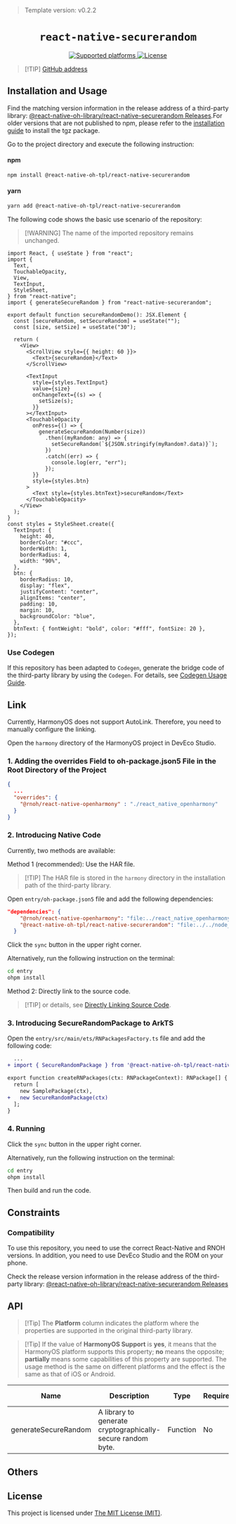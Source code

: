 > Template version: v0.2.2

<p align="center">
  <h1 align="center"> <code>react-native-securerandom</code> </h1>
</p>
<p align="center">
    <a href="https://github.com/robhogan/react-native-securerandom">
        <img src="https://img.shields.io/badge/platforms-android%20|%20ios%20|%20harmony%20-lightgrey.svg" alt="Supported platforms" />
    </a>
    <a href="https://github.com/robhogan/react-native-securerandom/blob/master/LICENSE">
        <img src="https://img.shields.io/badge/license-MIT-green.svg" alt="License" />
        <!-- <img src="https://img.shields.io/badge/license-Apache-blue.svg" alt="License" /> -->
    </a>
</p>

> [!TIP] [ GitHub address](https://github.com/react-native-oh-library/react-native-securerandom)

## Installation and Usage

Find the matching version information in the release address of a third-party library: [@react-native-oh-library/react-native-securerandom Releases](https://github.com/react-native-oh-library/react-native-securerandom/releases).For older versions that are not published to npm, please refer to the [installation guide](/en/tgz-usage-en.md) to install the tgz package.

Go to the project directory and execute the following instruction:



<!-- tabs:start -->

#### npm

```bash
npm install @react-native-oh-tpl/react-native-securerandom
```

#### yarn

```bash
yarn add @react-native-oh-tpl/react-native-securerandom
```

<!-- tabs:end -->

The following code shows the basic use scenario of the repository:

> [!WARNING] The name of the imported repository remains unchanged.

```tsx
import React, { useState } from "react";
import {
  Text,
  TouchableOpacity,
  View,
  TextInput,
  StyleSheet,
} from "react-native";
import { generateSecureRandom } from "react-native-securerandom";

export default function secureRandomDemo(): JSX.Element {
  const [secureRandom, setSecureRandom] = useState("");
  const [size, setSize] = useState("30");

  return (
    <View>
      <ScrollView style={{ height: 60 }}>
        <Text>{secureRandom}</Text>
      </ScrollView>

      <TextInput
        style={styles.TextInput}
        value={size}
        onChangeText={(s) => {
          setSize(s);
        }}
      ></TextInput>
      <TouchableOpacity
        onPress={() => {
          generateSecureRandom(Number(size))
            .then((myRandom: any) => {
              setSecureRandom(`${JSON.stringify(myRandom?.data)}`);
            })
            .catch((err) => {
              console.log(err, "err");
            });
        }}
        style={styles.btn}
      >
        <Text style={styles.btnText}>secureRandom</Text>
      </TouchableOpacity>
    </View>
  );
}
const styles = StyleSheet.create({
  TextInput: {
    height: 40,
    borderColor: "#ccc",
    borderWidth: 1,
    borderRadius: 4,
    width: "90%",
  },
  btn: {
    borderRadius: 10,
    display: "flex",
    justifyContent: "center",
    alignItems: "center",
    padding: 10,
    margin: 10,
    backgroundColor: "blue",
  },
  btnText: { fontWeight: "bold", color: "#fff", fontSize: 20 },
});
```

### Use Codegen

If this repository has been adapted to `Codegen`, generate the bridge code of the third-party library by using the `Codegen`. For details, see [Codegen Usage Guide](/en/codegen.md).

## Link

Currently, HarmonyOS does not support AutoLink. Therefore, you need to manually configure the linking.

Open the `harmony` directory of the HarmonyOS project in DevEco Studio.

### 1. Adding the overrides Field to oh-package.json5 File in the Root Directory of the Project

```json
{
  ...
  "overrides": {
    "@rnoh/react-native-openharmony" : "./react_native_openharmony"
  }
}
```

### 2. Introducing Native Code

Currently, two methods are available:

Method 1 (recommended): Use the HAR file.

> [!TIP] The HAR file is stored in the `harmony` directory in the installation path of the third-party library.

Open `entry/oh-package.json5` file and add the following dependencies:

```json
"dependencies": {
    "@rnoh/react-native-openharmony": "file:../react_native_openharmony",
    "@react-native-oh-tpl/react-native-securerandom": "file:../../node_modules/@react-native-oh-tpl/react-native-securerandom/harmony/secure_random.har"
  }
```

Click the `sync` button in the upper right corner.

Alternatively, run the following instruction on the terminal:

```bash
cd entry
ohpm install
```

Method 2: Directly link to the source code.

> [!TIP] or details, see [Directly Linking Source Code](/en/link-source-code.md).

### 3. Introducing SecureRandomPackage to ArkTS

Open the `entry/src/main/ets/RNPackagesFactory.ts` file and add the following code:

```diff
  ...
+ import { SecureRandomPackage } from '@react-native-oh-tpl/react-native-securerandom/ts';

export function createRNPackages(ctx: RNPackageContext): RNPackage[] {
  return [
    new SamplePackage(ctx),
+   new SecureRandomPackage(ctx)
  ];
}
```

### 4. Running

Click the `sync` button in the upper right corner.

Alternatively, run the following instruction on the terminal:

```bash
cd entry
ohpm install
```

Then build and run the code.

## Constraints

### Compatibility

To use this repository, you need to use the correct React-Native and RNOH versions. In addition, you need to use DevEco Studio and the ROM on your phone.

Check the release version information in the release address of the third-party library: [@react-native-oh-library/react-native-securerandom Releases](https://github.com/react-native-oh-library/react-native-securerandom/releases)

## API

> [!Tip] The **Platform** column indicates the platform where the properties are supported in the original third-party library.

> [!Tip] If the value of **HarmonyOS Support** is **yes**, it means that the HarmonyOS platform supports this property; **no** means the opposite; **partially** means some capabilities of this property are supported. The usage method is the same on different platforms and the effect is the same as that of iOS or Android.

| Name                 | Description                                                 | Type     | Required | Platform    | HarmonyOS Support |
| -------------------- | ----------------------------------------------------------- | -------- | -------- | ----------- | ----------------- |
| generateSecureRandom | A library to generate cryptographically-secure random byte. | Function | No       | ios/Android | yes               |

## Others

## License

This project is licensed under [The MIT License (MIT)](https://github.com/robhogan/react-native-securerandom/blob/main/LICENSE).
